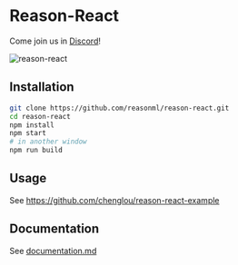 # Reason-React

Come join us in [Discord](https://discord.gg/reasonml)!

![reason-react](https://cloud.githubusercontent.com/assets/1909539/23924174/dac7a082-08c6-11e7-8243-43ef0133dc52.png)

## Installation

```sh
git clone https://github.com/reasonml/reason-react.git
cd reason-react
npm install
npm start
# in another window
npm run build
```

## Usage
See https://github.com/chenglou/reason-react-example

## Documentation

See [documentation.md](documentation.md)

